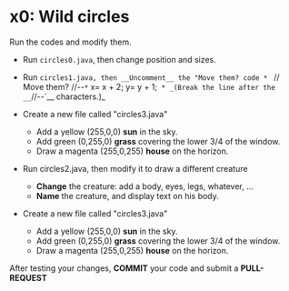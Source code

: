 # x0:  Wild circles

Run the codes and modify them.
 * Run `circles0.java`, then change position and sizes.

 * Run `circles1.java, then __Uncomment__ the "Move them? code
       * `                         // Move them? //--`
       * `              x=  x + 2;  y=  y + 1;`
         * _(Break the line after the __`//--`__ characters.)_

 * Create a new file called "circles3.java"
    * Add a yellow (255,0,0) __sun__ in the sky.
    * Add green (0,255,0) __grass__ covering the lower 3/4 of the window.
    * Draw a magenta (255,0,255) __house__ on the horizon.
 
* Run circles2.java, then modify it to draw a different creature
    * __Change__ the creature:  add a body, eyes, legs, whatever, ...
    * __Name__ the creature, and display text on his body.
    
* Create a new file called "circles3.java"
    * Add a yellow (255,0,0) __sun__ in the sky.
    * Add green (0,255,0) __grass__ covering the lower 3/4 of the window.
    * Draw a magenta (255,0,255) __house__ on the horizon.

After testing your changes, __COMMIT__ your code and submit a __PULL-REQUEST__
